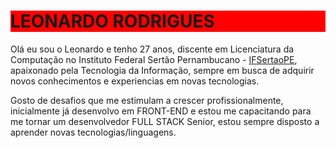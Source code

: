 <!DOCTYPE html>
<html lang="pt-BR">
<head>
    <meta charset="UTF-8">
    
</head>
<body>
    <h1 style = "background-color:red;">LEONARDO RODRIGUES</h1>
    <p>
        Olá eu sou o Leonardo e tenho 27 anos, discente em Licenciatura da Computação no Instituto Federal Sertão Pernambucano - <a href="https://www.ifsertao-pe.edu.br/">IFSertaoPE</a>, apaixonado pela Tecnologia da Informação, sempre em busca de adquirir novos conhecimentos e experiencias em novas tecnologias.
    </p>
    <p>
        Gosto de desafios que me estimulam a crescer profissionalmente, inicialmente já desenvolvo em FRONT-END e estou me capacitando para me tornar um desenvolvedor FULL STACK Senior, estou sempre disposto a aprender novas tecnologias/linguagens.
    </p>
</body>
</html>
